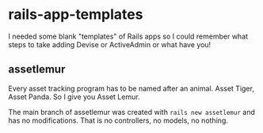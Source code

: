 # rails-app-templates

I needed some blank "templates" of Rails apps so I could remember what steps to take adding Devise or ActiveAdmin or what have you!

## assetlemur

Every asset tracking program has to be named after an animal.  Asset Tiger, Asset Panda.  So I give you Asset Lemur.

The main branch of assetlemur was created with `rails new assetlemur` and has no modifications.  That is no controllers, no models, no nothing.
